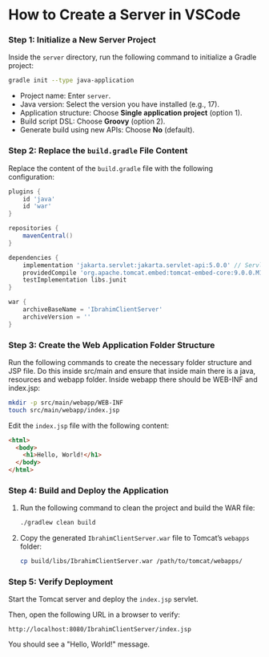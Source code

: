 # How to Create a Server in VSCode

### Step 1: Initialize a New Server Project

Inside the `server` directory, run the following command to initialize a Gradle project:

```bash
gradle init --type java-application
```

- Project name: Enter `server`.
- Java version: Select the version you have installed (e.g., 17).
- Application structure: Choose **Single application project** (option 1).
- Build script DSL: Choose **Groovy** (option 2).
- Generate build using new APIs: Choose **No** (default).

### Step 2: Replace the `build.gradle` File Content

Replace the content of the `build.gradle` file with the following configuration:

```groovy
plugins {
    id 'java'
    id 'war'
}

repositories {
    mavenCentral()
}

dependencies {
    implementation 'jakarta.servlet:jakarta.servlet-api:5.0.0' // Servlet API
    providedCompile 'org.apache.tomcat.embed:tomcat-embed-core:9.0.0.M1' // Tomcat embedded core
    testImplementation libs.junit
}

war {
    archiveBaseName = 'IbrahimClientServer'
    archiveVersion = ''
}
```

### Step 3: Create the Web Application Folder Structure

Run the following commands to create the necessary folder structure and JSP file. Do this inside src/main and ensure that inside main there is a java, resources and webapp folder. Inside webapp there should be WEB-INF and index.jsp:

```bash
mkdir -p src/main/webapp/WEB-INF
touch src/main/webapp/index.jsp

```

Edit the `index.jsp` file with the following content:

```html
<html>
  <body>
    <h1>Hello, World!</h1>
  </body>
</html>
```

### Step 4: Build and Deploy the Application

1. Run the following command to clean the project and build the WAR file:
   ```bash
   ./gradlew clean build
   ```
2. Copy the generated `IbrahimClientServer.war` file to Tomcat’s `webapps` folder:
   ```bash
   cp build/libs/IbrahimClientServer.war /path/to/tomcat/webapps/
   ```

### Step 5: Verify Deployment

Start the Tomcat server and deploy the `index.jsp` servlet.

Then, open the following URL in a browser to verify:

```
http://localhost:8080/IbrahimClientServer/index.jsp
```

You should see a "Hello, World!" message.
